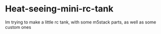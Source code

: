 # Heat-seeing-mini-rc-tank
Im trying to make a little rc tank, with some m5stack parts, as well as some custom ones
